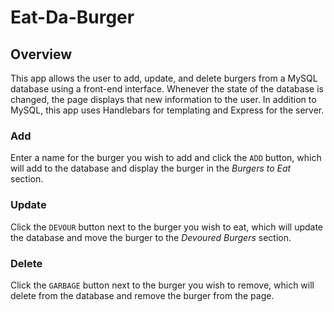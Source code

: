 # Eat-Da-Burger

## Overview

This app allows the user to add, update, and delete burgers from a MySQL database using a front-end interface. Whenever the state of the database is changed, the page displays that new information to the user. In addition to MySQL, this app uses Handlebars for templating and Express for the server.

### Add

Enter a name for the burger you wish to add and click the `ADD` button, which will add to the database and display the burger in the _Burgers to Eat_ section.

### Update

Click the `DEVOUR` button next to the burger you wish to eat, which will update the database and move the burger to the _Devoured Burgers_ section.

### Delete

Click the `GARBAGE` button next to the burger you wish to remove, which will delete from the database and remove the burger from the page.